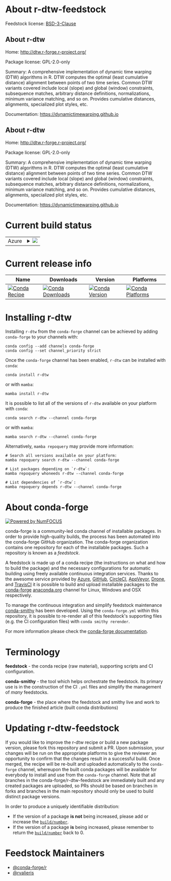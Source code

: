 About r-dtw-feedstock
=====================

Feedstock license: [BSD-3-Clause](https://github.com/conda-forge/r-dtw-feedstock/blob/main/LICENSE.txt)


About r-dtw
-----------

Home: http://dtw.r-forge.r-project.org/

Package license: GPL-2.0-only

Summary: A comprehensive implementation of dynamic time warping (DTW) algorithms in R.  DTW computes the optimal (least cumulative distance) alignment between points of two time series.  Common DTW variants covered include local (slope) and global (window) constraints, subsequence matches, arbitrary distance definitions, normalizations, minimum variance matching, and so on.  Provides cumulative distances, alignments, specialized plot styles, etc.

Documentation: https://dynamictimewarping.github.io

About r-dtw
-----------

Home: http://dtw.r-forge.r-project.org/

Package license: GPL-2.0-only

Summary: A comprehensive implementation of dynamic time warping (DTW) algorithms in R.  DTW computes the optimal (least cumulative distance) alignment between points of two time series.  Common DTW variants covered include local (slope) and global (window) constraints, subsequence matches, arbitrary distance definitions, normalizations, minimum variance matching, and so on.  Provides cumulative distances, alignments, specialized plot styles, etc.

Documentation: https://dynamictimewarping.github.io

Current build status
====================


<table>
    
  <tr>
    <td>Azure</td>
    <td>
      <details>
        <summary>
          <a href="https://dev.azure.com/conda-forge/feedstock-builds/_build/latest?definitionId=5733&branchName=main">
            <img src="https://dev.azure.com/conda-forge/feedstock-builds/_apis/build/status/r-dtw-feedstock?branchName=main">
          </a>
        </summary>
        <table>
          <thead><tr><th>Variant</th><th>Status</th></tr></thead>
          <tbody><tr>
              <td>linux_64_r_base4.3</td>
              <td>
                <a href="https://dev.azure.com/conda-forge/feedstock-builds/_build/latest?definitionId=5733&branchName=main">
                  <img src="https://dev.azure.com/conda-forge/feedstock-builds/_apis/build/status/r-dtw-feedstock?branchName=main&jobName=linux&configuration=linux%20linux_64_r_base4.3" alt="variant">
                </a>
              </td>
            </tr><tr>
              <td>linux_64_r_base4.4</td>
              <td>
                <a href="https://dev.azure.com/conda-forge/feedstock-builds/_build/latest?definitionId=5733&branchName=main">
                  <img src="https://dev.azure.com/conda-forge/feedstock-builds/_apis/build/status/r-dtw-feedstock?branchName=main&jobName=linux&configuration=linux%20linux_64_r_base4.4" alt="variant">
                </a>
              </td>
            </tr><tr>
              <td>osx_64_r_base4.3</td>
              <td>
                <a href="https://dev.azure.com/conda-forge/feedstock-builds/_build/latest?definitionId=5733&branchName=main">
                  <img src="https://dev.azure.com/conda-forge/feedstock-builds/_apis/build/status/r-dtw-feedstock?branchName=main&jobName=osx&configuration=osx%20osx_64_r_base4.3" alt="variant">
                </a>
              </td>
            </tr><tr>
              <td>osx_64_r_base4.4</td>
              <td>
                <a href="https://dev.azure.com/conda-forge/feedstock-builds/_build/latest?definitionId=5733&branchName=main">
                  <img src="https://dev.azure.com/conda-forge/feedstock-builds/_apis/build/status/r-dtw-feedstock?branchName=main&jobName=osx&configuration=osx%20osx_64_r_base4.4" alt="variant">
                </a>
              </td>
            </tr><tr>
              <td>win_64_r_base4.3</td>
              <td>
                <a href="https://dev.azure.com/conda-forge/feedstock-builds/_build/latest?definitionId=5733&branchName=main">
                  <img src="https://dev.azure.com/conda-forge/feedstock-builds/_apis/build/status/r-dtw-feedstock?branchName=main&jobName=win&configuration=win%20win_64_r_base4.3" alt="variant">
                </a>
              </td>
            </tr><tr>
              <td>win_64_r_base4.4</td>
              <td>
                <a href="https://dev.azure.com/conda-forge/feedstock-builds/_build/latest?definitionId=5733&branchName=main">
                  <img src="https://dev.azure.com/conda-forge/feedstock-builds/_apis/build/status/r-dtw-feedstock?branchName=main&jobName=win&configuration=win%20win_64_r_base4.4" alt="variant">
                </a>
              </td>
            </tr>
          </tbody>
        </table>
      </details>
    </td>
  </tr>
</table>

Current release info
====================

| Name | Downloads | Version | Platforms |
| --- | --- | --- | --- |
| [![Conda Recipe](https://img.shields.io/badge/recipe-r--dtw-green.svg)](https://anaconda.org/conda-forge/r-dtw) | [![Conda Downloads](https://img.shields.io/conda/dn/conda-forge/r-dtw.svg)](https://anaconda.org/conda-forge/r-dtw) | [![Conda Version](https://img.shields.io/conda/vn/conda-forge/r-dtw.svg)](https://anaconda.org/conda-forge/r-dtw) | [![Conda Platforms](https://img.shields.io/conda/pn/conda-forge/r-dtw.svg)](https://anaconda.org/conda-forge/r-dtw) |

Installing r-dtw
================

Installing `r-dtw` from the `conda-forge` channel can be achieved by adding `conda-forge` to your channels with:

```
conda config --add channels conda-forge
conda config --set channel_priority strict
```

Once the `conda-forge` channel has been enabled, `r-dtw` can be installed with `conda`:

```
conda install r-dtw
```

or with `mamba`:

```
mamba install r-dtw
```

It is possible to list all of the versions of `r-dtw` available on your platform with `conda`:

```
conda search r-dtw --channel conda-forge
```

or with `mamba`:

```
mamba search r-dtw --channel conda-forge
```

Alternatively, `mamba repoquery` may provide more information:

```
# Search all versions available on your platform:
mamba repoquery search r-dtw --channel conda-forge

# List packages depending on `r-dtw`:
mamba repoquery whoneeds r-dtw --channel conda-forge

# List dependencies of `r-dtw`:
mamba repoquery depends r-dtw --channel conda-forge
```


About conda-forge
=================

[![Powered by
NumFOCUS](https://img.shields.io/badge/powered%20by-NumFOCUS-orange.svg?style=flat&colorA=E1523D&colorB=007D8A)](https://numfocus.org)

conda-forge is a community-led conda channel of installable packages.
In order to provide high-quality builds, the process has been automated into the
conda-forge GitHub organization. The conda-forge organization contains one repository
for each of the installable packages. Such a repository is known as a *feedstock*.

A feedstock is made up of a conda recipe (the instructions on what and how to build
the package) and the necessary configurations for automatic building using freely
available continuous integration services. Thanks to the awesome service provided by
[Azure](https://azure.microsoft.com/en-us/services/devops/), [GitHub](https://github.com/),
[CircleCI](https://circleci.com/), [AppVeyor](https://www.appveyor.com/),
[Drone](https://cloud.drone.io/welcome), and [TravisCI](https://travis-ci.com/)
it is possible to build and upload installable packages to the
[conda-forge](https://anaconda.org/conda-forge) [anaconda.org](https://anaconda.org/)
channel for Linux, Windows and OSX respectively.

To manage the continuous integration and simplify feedstock maintenance
[conda-smithy](https://github.com/conda-forge/conda-smithy) has been developed.
Using the ``conda-forge.yml`` within this repository, it is possible to re-render all of
this feedstock's supporting files (e.g. the CI configuration files) with ``conda smithy rerender``.

For more information please check the [conda-forge documentation](https://conda-forge.org/docs/).

Terminology
===========

**feedstock** - the conda recipe (raw material), supporting scripts and CI configuration.

**conda-smithy** - the tool which helps orchestrate the feedstock.
                   Its primary use is in the construction of the CI ``.yml`` files
                   and simplify the management of *many* feedstocks.

**conda-forge** - the place where the feedstock and smithy live and work to
                  produce the finished article (built conda distributions)


Updating r-dtw-feedstock
========================

If you would like to improve the r-dtw recipe or build a new
package version, please fork this repository and submit a PR. Upon submission,
your changes will be run on the appropriate platforms to give the reviewer an
opportunity to confirm that the changes result in a successful build. Once
merged, the recipe will be re-built and uploaded automatically to the
`conda-forge` channel, whereupon the built conda packages will be available for
everybody to install and use from the `conda-forge` channel.
Note that all branches in the conda-forge/r-dtw-feedstock are
immediately built and any created packages are uploaded, so PRs should be based
on branches in forks and branches in the main repository should only be used to
build distinct package versions.

In order to produce a uniquely identifiable distribution:
 * If the version of a package **is not** being increased, please add or increase
   the [``build/number``](https://docs.conda.io/projects/conda-build/en/latest/resources/define-metadata.html#build-number-and-string).
 * If the version of a package **is** being increased, please remember to return
   the [``build/number``](https://docs.conda.io/projects/conda-build/en/latest/resources/define-metadata.html#build-number-and-string)
   back to 0.

Feedstock Maintainers
=====================

* [@conda-forge/r](https://github.com/conda-forge/r/)
* [@rvalieris](https://github.com/rvalieris/)

